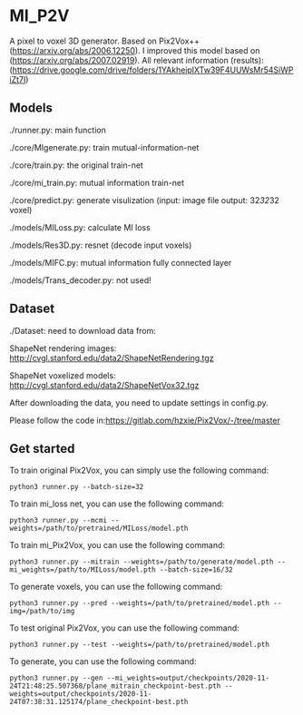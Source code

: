 # MI_P2V

A pixel to voxel 3D generator. Based on Pix2Vox++ (https://arxiv.org/abs/2006.12250).
I improved this model based on (https://arxiv.org/abs/2007.02919).
All relevant information (results): (https://drive.google.com/drive/folders/1YAkheiplXTw39F4UUWsMr54SiWPiZt7I)

## Models

./runner.py: main function

./core/MIgenerate.py: train mutual-information-net

./core/train.py: the original train-net

./core/mi_train.py: mutual information train-net

./core/predict.py: generate visulization (input: image file  output: 32*32*32 voxel)


./models/MILoss.py: calculate MI loss

./models/Res3D.py: resnet (decode input voxels)

./models/MIFC.py: mutual information fully connected layer

./models/Trans_decoder.py: not used!

## Dataset

./Dataset: need to download data from:

ShapeNet rendering images: http://cvgl.stanford.edu/data2/ShapeNetRendering.tgz

ShapeNet voxelized models: http://cvgl.stanford.edu/data2/ShapeNetVox32.tgz

After downloading the data, you need to update settings in config.py. 

Please follow the code in:https://gitlab.com/hzxie/Pix2Vox/-/tree/master

## Get started

To train original Pix2Vox, you can simply use the following command:
```
python3 runner.py --batch-size=32
```
To train mi_loss net, you can use the following command:
```
python3 runner.py --mcmi --weights=/path/to/pretrained/MILoss/model.pth
```
To train mi_Pix2Vox, you can use the following command:
```
python3 runner.py --mitrain --weights=/path/to/generate/model.pth --mi_weights=/path/to/MILoss/model.pth --batch-size=16/32
```
To generate voxels, you can use the following command:
```
python3 runner.py --pred --weights=/path/to/pretrained/model.pth --img=/path/to/img
```
To test original Pix2Vox, you can use the following command:
```
python3 runner.py --test --weights=/path/to/pretrained/model.pth
```
To generate, you can use the following command:
```
python3 runner.py --gen --mi_weights=output/checkpoints/2020-11-24T21:48:25.507368/plane_mitrain_checkpoint-best.pth --weights=output/checkpoints/2020-11-24T07:38:31.125174/plane_checkpoint-best.pth
```
